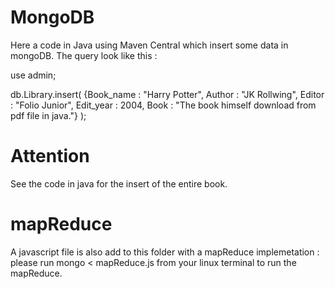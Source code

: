 # MongoDB

Here a code in Java using Maven Central which insert some data in mongoDB.
The query look like this :

use admin;

db.Library.insert( {Book_name : "Harry Potter", Author : "JK Rollwing", Editor : "Folio Junior", Edit_year : 2004, Book : "The book himself download from pdf file in java."} ); 

# Attention 

See the code in java for the insert of the entire book.

# mapReduce

A javascript file is also add to this folder with a mapReduce implemetation :
please run 
mongo < mapReduce.js
from your linux terminal to run the mapReduce.
